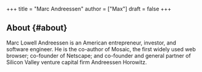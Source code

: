 +++
title = "Marc Andreessen"
author = ["Max"]
draft = false
+++

## About {#about}

Marc Lowell Andreessen is an American entrepreneur, investor, and software
engineer. He is the co-author of Mosaic, the first widely used web browser;
co-founder of Netscape; and co-founder and general partner of Silicon Valley
venture capital firm Andreessen Horowitz.